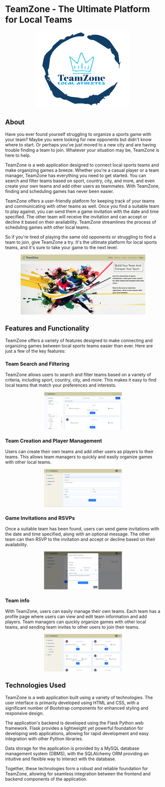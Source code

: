 # TeamZone - The Ultimate Platform for Local Teams

<p align="center">
  <img src="https://github.com/saad-out/TeamZone/blob/main/web/static/images/app_logo.png" style="height: 250px; width:300px;"/>
</p>

## About
Have you ever found yourself struggling to organize a sports game with your team? Maybe you were looking for new opponents but didn't know where to start. Or perhaps you've just moved to a new city and are having trouble finding a team to join. Whatever your situation may be, TeamZone is here to help.

TeamZone is a web application designed to connect local sports teams and make organizing games a breeze. Whether you're a casual player or a team manager, TeamZone has everything you need to get started. You can search and filter teams based on sport, country, city, and more, and even create your own teams and add other users as teammates. With TeamZone, finding and scheduling games has never been easier.

TeamZone offers a user-friendly platform for keeping track of your teams and communicating with other teams as well. Once you find a suitable team to play against, you can send them a game invitation with the date and time specified. The other team will receive the invitation and can accept or decline it based on their availability. TeamZone streamlines the process of scheduling games with other local teams.

So if you're tired of playing the same old opponents or struggling to find a team to join, give TeamZone a try. It's the ultimate platform for local sports teams, and it's sure to take your game to the next level.

<p align="center">
  <img src="https://github.com/saad-out/TeamZone/blob/main/web/static/images/landing.png" style="width:80%;"/>
</p>

## Features and Functionality
TeamZone offers a variety of features designed to make connecting and organizing games between local sports teams easier than ever. Here are just a few of the key features:

### Team Search and Filtering
TeamZone allows users to search and filter teams based on a variety of criteria, including sport, country, city, and more. This makes it easy to find local teams that match your preferences and interests.
<p align="center">
  <img src="https://github.com/saad-out/TeamZone/blob/main/web/static/images/search.png" style="width:50%;"/>
</p>

### Team Creation and Player Management
Users can create their own teams and add other users as players to their teams. This allows team managers to quickly and easily organize games with other local teams.
<p align="center">
  <img src="https://github.com/saad-out/TeamZone/blob/main/web/static/images/create.png" style="width:50%;"/>
</p>

### Game Invitations and RSVPs
Once a suitable team has been found, users can send game invitations with the date and time specified, along with an optional message. The other team can then RSVP to the invitation and accept or decline based on their availability.
<p align="center">
  <img src="https://github.com/saad-out/TeamZone/blob/main/web/static/images/RSVP.png" style="width:50%;"/>
</p>

### Team info
With TeamZone, users can easily manage their own teams. Each team has a profile page where users can view and edit team information and add players. Team managers can quickly organize games with other local teams, and sending team invites to other users to join their teams.
<p align="center">
  <img src="https://github.com/saad-out/TeamZone/blob/main/web/static/images/myteams.png" style="width:50%;"/>
</p>

## Technologies Used
TeamZone is a web application built using a variety of technologies. The user interface is primarily developed using HTML and CSS, with a significant number of Bootstrap components for enhanced styling and responsive design.

The application's backend is developed using the Flask Python web framework. Flask provides a lightweight yet powerful foundation for developing web applications, allowing for rapid development and easy integration with other Python libraries.

Data storage for the application is provided by a MySQL database management system (DBMS), with the SQLAlchemy ORM providing an intuitive and flexible way to interact with the database.

Together, these technologies form a robust and reliable foundation for TeamZone, allowing for seamless integration between the frontend and backend components of the application.


